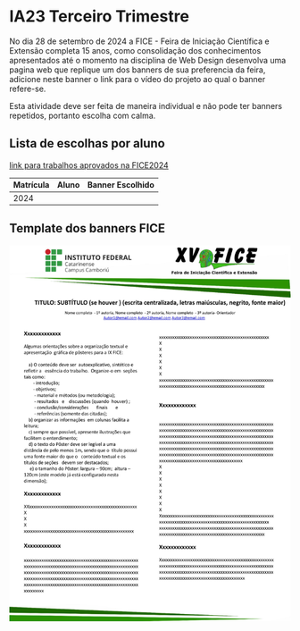 # IA23 Terceiro Trimestre

No dia 28 de setembro de 2024 a FICE - Feira de Iniciação Científica e Extensão completa 15 anos, como consolidação dos conhecimentos apresentados até o momento na disciplina de Web Design desenvolva uma pagina web que replique um dos banners de sua preferencia da feira, adicione neste banner o link para o vídeo do projeto ao qual o banner refere-se.

Esta atividade deve ser feita de maneira individual e não pode ter banners repetidos, portanto escolha com calma.

## Lista de escolhas por aluno

[link para trabalhos aprovados na FICE2024](https://www.camboriu.ifc.edu.br/editais/wp-content/uploads/sites/15/2024/09/Edital_XV_FICE_2024_-_Edital_29-2024-RESULTADO_FINAL.pdf)

| Matrícula | Aluno | Banner Escolhido |
|-----------|-------|------------------|
| 2024      |       |                  |

## Template dos banners FICE
![asfds](docs_assets/FICE_XV_2024_Modelo_banner.jpg)